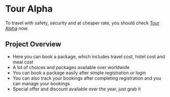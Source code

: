 # Tour Alpha

To travel with safety, security and at cheaper rate, you should check [Tour Alpha](https://tour-alpha.web.app/) now.

## Project Overview

- Here you can book a package, which includes travel cost, hotel cost and meal cost
- A lot of choices and packages available over worldwide
- You can book a package easily after simple registration or login
- You can also track your bookings after completing registration and you can manage your bookings
- Special offer and discount available over the year, just grab it

